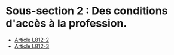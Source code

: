 # Sous-section 2 : Des conditions d'accès à la profession.

- [Article L812-2](article-l812-2.md)
- [Article L812-3](article-l812-3.md)
